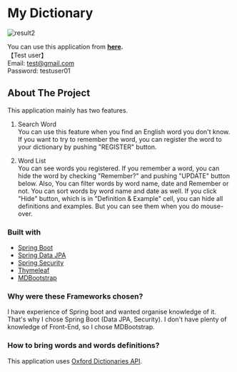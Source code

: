 # My Dictionary
![result2](https://user-images.githubusercontent.com/45550613/140232736-f992a95b-de53-4d42-a906-4348e881cce0.gif)

You can use this application from **[here](https://tc-mydictionary.herokuapp.com).**  
【Test user】  
Email: test@gmail.com  
Password: testuser01

## About The Project
This application mainly has two features.
1. Search Word  
You can use this feature when you find an English word you don't know. If you want to try to remember the word, you can register the word to your dictionary by pushing "REGISTER" button.

2. Word List  
You can see words you registered. If you remember a word, you can hide the word by checking "Remember?" and pushing "UPDATE" button below. Also, You can filter words by word name, date and Remember or not. You can sort words by word name and date as well. If you click "Hide" button, which is in "Definition & Example" cell, you can hide all definitions and examples. But you can see them when you do mouse-over.

### Built with
- [Spring Boot](https://spring.io/projects/spring-boot)
- [Spring Data JPA](https://spring.io/projects/spring-data-jpa)
- [Spring Security](https://spring.io/projects/spring-security)
- [Thymeleaf](https://www.thymeleaf.org/)
- [MDBootstrap](https://mdbootstrap.com/)

### Why were these Frameworks chosen?
I have experience of Spring boot and wanted organise knowledge of it. That's why I chose Spring Boot (Data JPA, Security).
I don't have plenty of knowledge of Front-End, so I chose MDBootstrap.

### How to bring words and words definitions?
This application uses [Oxford Dictionaries API](https://developer.oxforddictionaries.com/).
